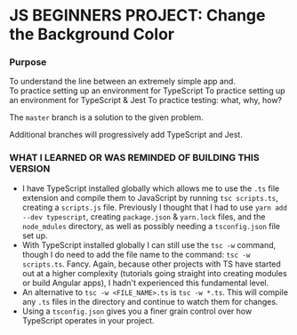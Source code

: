 # JS BEGINNERS PROJECT: Change the Background Color

### Purpose

To understand the line between an extremely simple app and.  
To practice setting up an environment for TypeScript
To practice setting up an environment for TypeScript & Jest
To practice testing: what, why, how?

The `master` branch is a solution to the given problem.

Additional branches will progressively add TypeScript and Jest.

### WHAT I LEARNED OR WAS REMINDED OF BUILDING THIS VERSION

- I have TypeScript installed globally which allows me to use the `.ts` file extension and compile them to JavaScript by running `tsc scripts.ts`, creating a `scripts.js` file. Previously I thought that I had to use `yarn add --dev typescript`, creating `package.json` & `yarn.lock` files, and the `node_mdules` directory, as well as possibly needing a `tsconfig.json` file set up.
- With TypeScript installed globally I can still use the `tsc -w` command, though I do need to add the file name to the command: `tsc -w scripts.ts`. Fancy. Again, because other projects with TS have started out at a higher complexity (tutorials going straight into creating modules or build Angular apps), I hadn't experienced this fundamental level.
- An alternative to `tsc -w <FILE_NAME>.ts` is `tsc -w *.ts`. This will compile any `.ts` files in the directory and continue to watch them for changes.
- Using a `tsconfig.json` gives you a finer grain control over how TypeScript operates in your project.
